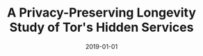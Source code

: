 ---
title: "A Privacy-Preserving Longevity Study of Tor&apos;s Hidden Services"
collection: publications
permalink: /publication/2019-01-01-A-Privacy-Preserving-Longevity-Study-of-Tors-Hidden-Services
date: 2019-01-01
venue: 'CoRR'
paperurl: 'http://arxiv.org/abs/1909.03576'
citation: ' Amirali Sanatinia,  Jeman Park,  Erik{-}Oliver Blass,  David Mohaisen,  Guevara Noubir, &quot;A Privacy-Preserving Longevity Study of Tor&amp;apos;s Hidden Services.&quot; CoRR, 2019.'
---
